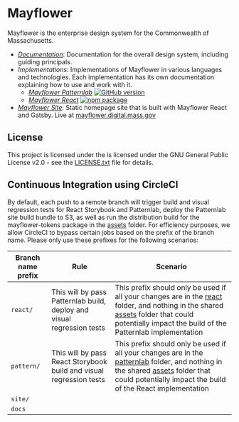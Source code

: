 # Mayflower

Mayflower is the enterprise design system for the Commonwealth of Massachusetts.

* *[Documentation](/docs)*: Documentation for the overall design system, including guiding principals.
* *Implementations*: Implementations of Mayflower in various languages and technologies. Each implementation has its own documentation explaining how to use and work with it.
  - *[Mayflower Patternlab](/patternlab)* [![GitHub version][patternlab-github-badge]](/patternlab)
  - *[Mayflower React](/react)* [![npm package][react-npm-badge]](npm)
* *[Mayflower Site](/site)*: Static homepage site that is built with Mayflower React and Gatsby. Live at [mayflower.digital.mass.gov](https://mayflower.digital.mass.gov)

## License

This project is licensed under the is licensed under the GNU General Public License v2.0 - see the [LICENSE.txt](LICENSE.txt) file for details.


[patternlab-github-badge]: https://badge.fury.io/gh/massgov%2Fmayflower.svg
[react-npm-badge]: https://img.shields.io/npm/v/@massds/mayflower-react.png
[npm]: https://www.npmjs.com/package/@massds/mayflower-react


## Continuous Integration using CircleCI
By default, each push to a remote branch will trigger build and visual regression tests for React Storybook and Patternlab, deploy the Patternlab site build bundle to S3, as well as run the distribution build for the mayflower-tokens package in the [assets](/assets) folder.
For efficiency purposes, we allow CircleCI to bypass certain jobs based on the prefix of the branch name. Please only use these prefixes for the following scenarios:

| Branch name prefix  | Rule | Scenario |
|---|---|---|
| `react/`  | This will by pass Patternlab build, deploy and visual regression tests | This prefix should only be used if all your changes are in the [react](/react) folder, and nothing in the shared [assets](/assets) folder that could potentially impact the build of the Patternlab implementation  |
| `pattern/`  | This will by pass React Storybook build and visual regression tests | This prefix should only be used if all your changes are in the [patternlab](/patternlab) folder, and nothing in the shared [assets](/assets) folder that could potentially impact the build of the React implementation  |
| `site/`  |   |   |
| `docs`  |   |   |
